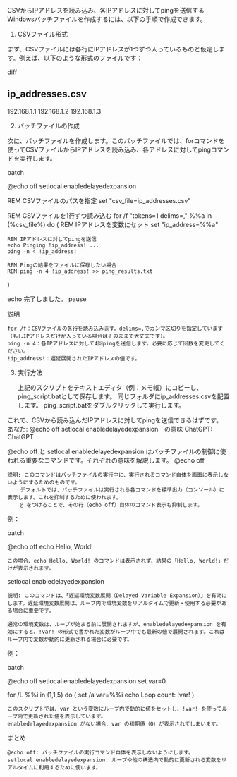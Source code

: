 CSVからIPアドレスを読み込み、各IPアドレスに対してpingを送信するWindowsバッチファイルを作成するには、以下の手順で作成できます。
1. CSVファイル形式

まず、CSVファイルには各行にIPアドレスが1つずつ入っているものと仮定します。例えば、以下のような形式のファイルです：

diff

ip_addresses.csv
---------------
192.168.1.1
192.168.1.2
192.168.1.3

2. バッチファイルの作成

次に、バッチファイルを作成します。このバッチファイルでは、forコマンドを使ってCSVファイルからIPアドレスを読み込み、各アドレスに対してpingコマンドを実行します。

batch

@echo off
setlocal enabledelayedexpansion

REM CSVファイルのパスを指定
set "csv_file=ip_addresses.csv"

REM CSVファイルを1行ずつ読み込む
for /f "tokens=1 delims=," %%a in (%csv_file%) do (
    REM IPアドレスを変数にセット
    set "ip_address=%%a"
    
    REM IPアドレスに対してpingを送信
    echo Pinging !ip_address! ...
    ping -n 4 !ip_address!
    
    REM Pingの結果をファイルに保存したい場合
    REM ping -n 4 !ip_address! >> ping_results.txt
)

echo 完了しました。
pause

説明

    for /f：CSVファイルの各行を読み込みます。delims=,でカンマ区切りを指定しています（もしIPアドレスだけが入っている場合はそのままで大丈夫です）。
    ping -n 4：各IPアドレスに対して4回pingを送信します。必要に応じて回数を変更してください。
    !ip_address!：遅延展開されたIPアドレスの値です。

3. 実行方法

    上記のスクリプトをテキストエディタ（例：メモ帳）にコピーし、ping_script.batとして保存します。
    同じフォルダにip_addresses.csvを配置します。
    ping_script.batをダブルクリックして実行します。

これで、CSVから読み込んだIPアドレスに対してpingを送信できるはずです。
あなた:
@echo off
setlocal enabledelayedexpansion　の意味
ChatGPT:
ChatGPT

@echo off と setlocal enabledelayedexpansion はバッチファイルの制御に使われる重要なコマンドです。それぞれの意味を解説します。
@echo off

    説明: このコマンドはバッチファイルの実行中に、実行されるコマンド自体を画面に表示しないようにするためのものです。
        デフォルトでは、バッチファイルは実行される各コマンドを標準出力（コンソール）に表示します。これを抑制するために使われます。
        @ をつけることで、その行（echo off）自体のコマンド表示も抑制します。

例：

batch

@echo off
echo Hello, World!

    この場合、echo Hello, World! のコマンドは表示されず、結果の「Hello, World!」だけが表示されます。

setlocal enabledelayedexpansion

    説明: このコマンドは、「遅延環境変数展開（Delayed Variable Expansion）」を有効にします。遅延環境変数展開は、ループ内で環境変数をリアルタイムで更新・使用する必要がある場合に重要です。

    通常の環境変数は、ループが始まる前に展開されますが、enabledelayedexpansion を有効にすると、!var! の形式で書かれた変数がループ中でも最新の値で展開されます。これはループ内で変数が動的に更新される場合に必要です。

例：

batch

@echo off
setlocal enabledelayedexpansion
set var=0

for /L %%i in (1,1,5) do (
    set /a var=%%i
    echo Loop count: !var!
)

    このスクリプトでは、var という変数にループ内で動的に値をセットし、!var! を使ってループ内で更新された値を表示しています。
    enabledelayedexpansion がない場合、var の初期値（0）が表示されてしまいます。

まとめ

    @echo off: バッチファイルの実行コマンド自体を表示しないようにします。
    setlocal enabledelayedexpansion: ループや他の構造内で動的に更新される変数をリアルタイムに利用するために使います。

